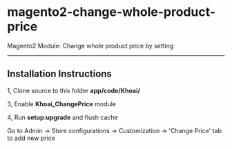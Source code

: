 # magento2-change-whole-product-price
Magento2 Module: Change whole product price by setting

-------------------------
Installation Instructions
-------------------------

1, Clone source to this folder <strong>app/code/Khoai/</strong> 

3, Enable <strong>Khoai_ChangePrice</strong> module

4, Run **setup:upgrade** and flush cache

Go to Admin -> Store configurations -> Customization -> 'Change Price' tab to add new price